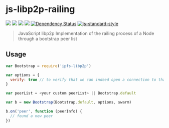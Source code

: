 js-libp2p-railing
=================

[![](https://img.shields.io/badge/made%20by-Protocol%20Labs-blue.svg?style=flat-square)](http://ipn.io) [![](https://img.shields.io/badge/project-IPFS-blue.svg?style=flat-square)](http://ipfs.io/) [![](https://img.shields.io/badge/freenode-%23ipfs-blue.svg?style=flat-square)](http://webchat.freenode.net/?channels=%23ipfs)  ![](https://img.shields.io/badge/coverage-%3F-yellow.svg?style=flat-square) [![Dependency Status](https://david-dm.org/diasdavid/js-libp2p-railing.svg?style=flat-square)](https://david-dm.org/diasdavid/js-libp2p-railing) [![js-standard-style](https://img.shields.io/badge/code%20style-standard-brightgreen.svg?style=flat-square)](https://github.com/feross/standard)

> JavaScript libp2p Implementation of the railing process of a Node through a bootstrap peer list

## Usage

```JavaScript
var Bootstrap = require('ipfs-libp2p')

var options = {
  verify: true // to verify that we can indeed open a connection to that peer, before declaring it as peer found 
}

var peerList = <your custom peerList> || Bootstrap.default

var b = new Bootstrap(Bootstrap.default, options, swarm)

b.on('peer', function (peerInfo) {
  // found a new peer
})
```
